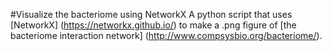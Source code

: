 #Visualize the bacteriome using NetworkX
A python script that uses [NetworkX] (https://networkx.github.io/) to make a .png figure of [the bacteriome interaction network] (http://www.compsysbio.org/bacteriome/).